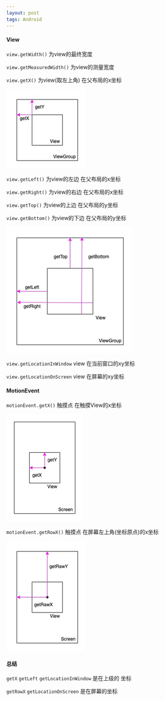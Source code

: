 ```yaml
---
layout: post
tags: Android
---
```


#### View

`view.getWidth()` 为view的最终宽度

`view.getMeasuredWidth()` 为view的测量宽度

`view.getX()` 为view(取左上角) 在父布局的x坐标

![view.getX()](/img/view_get_x.jpg)

`view.getLeft()` 为view的左边 在父布局的x坐标

`view.getRight()` 为view的右边 在父布局的x坐标

`view.getTop()` 为view的上边 在父布局的y坐标

`view.getBottom()` 为view的下边 在父布局的y坐标

![view.getLeft()](/img/view_get_left.jpg)

`view.getLocationInWindow` view 在当前窗口的xy坐标

`view.getLocationOnScreen` view 在屏幕的xy坐标

#### MotionEvent

`motionEvent.getX()` 触摸点 在触摸View的x坐标

![motionEvent.getX()](/img/motion_event_get_x.jpg)

`motionEvent.getRowX()` 触摸点 在屏幕左上角(坐标原点)的x坐标

![motionEvent.getRawX()](/img/motion_event_get_raw_x.jpg)

#### 总结

`getX` `getLeft` `getLocationInWindow` 是在上级的 坐标

`getRowX` `getLocationOnScreen` 是在屏幕的坐标
